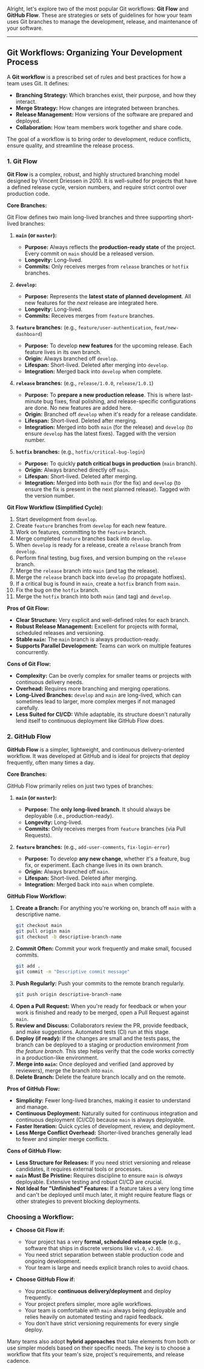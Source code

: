 Alright, let's explore two of the most popular Git workflows: **Git Flow** and **GitHub Flow**. These are strategies or sets of guidelines for how your team uses Git branches to manage the development, release, and maintenance of your software.

-----

## Git Workflows: Organizing Your Development Process

A **Git workflow** is a prescribed set of rules and best practices for how a team uses Git. It defines:

  * **Branching Strategy:** Which branches exist, their purpose, and how they interact.
  * **Merge Strategy:** How changes are integrated between branches.
  * **Release Management:** How versions of the software are prepared and deployed.
  * **Collaboration:** How team members work together and share code.

The goal of a workflow is to bring order to development, reduce conflicts, ensure quality, and streamline the release process.

### 1\. Git Flow

**Git Flow** is a complex, robust, and highly structured branching model designed by Vincent Driessen in 2010. It is well-suited for projects that have a defined release cycle, version numbers, and require strict control over production code.

**Core Branches:**

Git Flow defines two main long-lived branches and three supporting short-lived branches:

1.  **`main` (or `master`):**

      * **Purpose:** Always reflects the **production-ready state** of the project. Every commit on `main` should be a released version.
      * **Longevity:** Long-lived.
      * **Commits:** Only receives merges from `release` branches or `hotfix` branches.

2.  **`develop`:**

      * **Purpose:** Represents the **latest state of planned development**. All new features for the *next* release are integrated here.
      * **Longevity:** Long-lived.
      * **Commits:** Receives merges from `feature` branches.

3.  **`feature` branches:** (e.g., `feature/user-authentication`, `feat/new-dashboard`)

      * **Purpose:** To develop **new features** for the upcoming release. Each feature lives in its own branch.
      * **Origin:** Always branched off `develop`.
      * **Lifespan:** Short-lived. Deleted after merging into `develop`.
      * **Integration:** Merged back into `develop` when complete.

4.  **`release` branches:** (e.g., `release/1.0.0`, `release/1.0.1`)

      * **Purpose:** To **prepare a new production release**. This is where last-minute bug fixes, final polishing, and release-specific configurations are done. No new features are added here.
      * **Origin:** Branched off `develop` when it's ready for a release candidate.
      * **Lifespan:** Short-lived. Deleted after merging.
      * **Integration:** Merged into both `main` (for the release) and `develop` (to ensure `develop` has the latest fixes). Tagged with the version number.

5.  **`hotfix` branches:** (e.g., `hotfix/critical-bug-login`)

      * **Purpose:** To quickly **patch critical bugs in production** (`main` branch).
      * **Origin:** Always branched directly off `main`.
      * **Lifespan:** Short-lived. Deleted after merging.
      * **Integration:** Merged into both `main` (for the fix) and `develop` (to ensure the fix is present in the next planned release). Tagged with the version number.

**Git Flow Workflow (Simplified Cycle):**

1.  Start development from `develop`.
2.  Create `feature` branches from `develop` for each new feature.
3.  Work on features, committing to the `feature` branch.
4.  Merge completed `feature` branches back into `develop`.
5.  When `develop` is ready for a release, create a `release` branch from `develop`.
6.  Perform final testing, bug fixes, and version bumping on the `release` branch.
7.  Merge the `release` branch into `main` (and tag the release).
8.  Merge the `release` branch back into `develop` (to propagate hotfixes).
9.  If a critical bug is found in `main`, create a `hotfix` branch from `main`.
10. Fix the bug on the `hotfix` branch.
11. Merge the `hotfix` branch into both `main` (and tag) and `develop`.

**Pros of Git Flow:**

  * **Clear Structure:** Very explicit and well-defined roles for each branch.
  * **Robust Release Management:** Excellent for projects with formal, scheduled releases and versioning.
  * **Stable `main`:** The `main` branch is always production-ready.
  * **Supports Parallel Development:** Teams can work on multiple features concurrently.

**Cons of Git Flow:**

  * **Complexity:** Can be overly complex for smaller teams or projects with continuous delivery needs.
  * **Overhead:** Requires more branching and merging operations.
  * **Long-Lived Branches:** `develop` and `main` are long-lived, which can sometimes lead to larger, more complex merges if not managed carefully.
  * **Less Suited for CI/CD:** While adaptable, its structure doesn't naturally lend itself to continuous deployment like GitHub Flow does.

### 2\. GitHub Flow

**GitHub Flow** is a simpler, lightweight, and continuous delivery-oriented workflow. It was developed at GitHub and is ideal for projects that deploy frequently, often many times a day.

**Core Branches:**

GitHub Flow primarily relies on just two types of branches:

1.  **`main` (or `master`):**

      * **Purpose:** The **only long-lived branch**. It should always be deployable (i.e., production-ready).
      * **Longevity:** Long-lived.
      * **Commits:** Only receives merges from `feature` branches (via Pull Requests).

2.  **`feature` branches:** (e.g., `add-user-comments`, `fix-login-error`)

      * **Purpose:** To develop **any new change**, whether it's a feature, bug fix, or experiment. Each change lives in its own branch.
      * **Origin:** Always branched off `main`.
      * **Lifespan:** Short-lived. Deleted after merging.
      * **Integration:** Merged back into `main` when complete.

**GitHub Flow Workflow:**

1.  **Create a Branch:** For anything you're working on, branch off `main` with a descriptive name.
    ```bash
    git checkout main
    git pull origin main
    git checkout -b descriptive-branch-name
    ```
2.  **Commit Often:** Commit your work frequently and make small, focused commits.
    ```bash
    git add .
    git commit -m "Descriptive commit message"
    ```
3.  **Push Regularly:** Push your commits to the remote branch regularly.
    ```bash
    git push origin descriptive-branch-name
    ```
4.  **Open a Pull Request:** When you're ready for feedback or when your work is finished and ready to be merged, open a Pull Request against `main`.
5.  **Review and Discuss:** Collaborators review the PR, provide feedback, and make suggestions. Automated tests (CI) run at this stage.
6.  **Deploy (if ready):** If the changes are small and the tests pass, the branch can be deployed to a staging or production environment *from the feature branch*. This step helps verify that the code works correctly in a production-like environment.
7.  **Merge into `main`:** Once deployed and verified (and approved by reviewers), merge the branch into `main`.
8.  **Delete Branch:** Delete the feature branch locally and on the remote.

**Pros of GitHub Flow:**

  * **Simplicity:** Fewer long-lived branches, making it easier to understand and manage.
  * **Continuous Deployment:** Naturally suited for continuous integration and continuous deployment (CI/CD) because `main` is always deployable.
  * **Faster Iteration:** Quick cycles of development, review, and deployment.
  * **Less Merge Conflict Overhead:** Shorter-lived branches generally lead to fewer and simpler merge conflicts.

**Cons of GitHub Flow:**

  * **Less Structure for Releases:** If you need strict versioning and release candidates, it requires external tools or processes.
  * **`main` Must Be Pristine:** Requires discipline to ensure `main` is *always* deployable. Extensive testing and robust CI/CD are crucial.
  * **Not Ideal for "Unfinished" Features:** If a feature takes a very long time and can't be deployed until much later, it might require feature flags or other strategies to prevent blocking deployments.

### Choosing a Workflow:

  * **Choose Git Flow if:**

      * Your project has a very **formal, scheduled release cycle** (e.g., software that ships in discrete versions like `v1.0`, `v2.0`).
      * You need strict separation between stable production code and ongoing development.
      * Your team is large and needs explicit branch roles to avoid chaos.

  * **Choose GitHub Flow if:**

      * You practice **continuous delivery/deployment** and deploy frequently.
      * Your project prefers simpler, more agile workflows.
      * Your team is comfortable with `main` always being deployable and relies heavily on automated testing and rapid feedback.
      * You don't have strict versioning requirements for every single deploy.

Many teams also adopt **hybrid approaches** that take elements from both or use simpler models based on their specific needs. The key is to choose a workflow that fits your team's size, project's requirements, and release cadence.